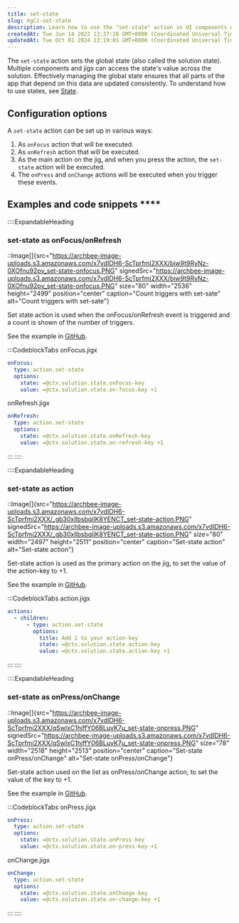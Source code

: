 ```yaml
---
title: set-state
slug: XgCi-set-state
description: Learn how to use the "set-state" action in UI components with this comprehensive document. Explore multiple ways to set up this action, including onFocus, onRefresh, onPress, and onChange events. Find examples and code snippets for each setup, enabling yo
createdAt: Tue Jun 14 2022 13:37:28 GMT+0000 (Coordinated Universal Time)
updatedAt: Tue Oct 01 2024 13:19:01 GMT+0000 (Coordinated Universal Time)
---
```


The `set-state` action sets the global state (also called the solution state). Multiple components and jigs can access the state's value across the solution. Effectively managing the global state ensures that all parts of the app that depend on this data are updated consistently. To understand how to use states, see [State]().

## ****Configuration options****

A `set-state` action can be set up in various ways:

1. As `onFocus` action that will be executed.
2. As `onRefresh` action that will be executed.
3. As the main action on the jig, and when you press the action, the `set-state` action will be executed.
4. The `onPress` and `onChange` actions will be executed when you trigger these events.

## Examples and code snippets ****

::::ExpandableHeading
### set-state as onFocus/onRefresh

::Image[]{src="https://archbee-image-uploads.s3.amazonaws.com/x7vdIDH6-ScTprfmi2XXX/biw9t9RyNz-0XOfnu92pv_set-state-onfocus.PNG" signedSrc="https://archbee-image-uploads.s3.amazonaws.com/x7vdIDH6-ScTprfmi2XXX/biw9t9RyNz-0XOfnu92pv_set-state-onfocus.PNG" size="80" width="2536" height="2499" position="center" caption="Count triggers with set-sate" alt="Count triggers with set-sate"}

Set state action is used when the onFocus/onRefresh event is triggered and a count is shown of the number of triggers.

See the example in <a href="https://github.com/jigx-com/jigx-samples/blob/main/quickstart/jigx-samples/jigs/jigx-actions/set-state/static-data/set-state-focus-refresh.jigx" target="_blank">GitHub</a>.&#x20;

:::CodeblockTabs
onFocus.jigx

```yaml
onFocus: 
  type: action.set-state
  options:
    state: =@ctx.solution.state.onFocus-key
    value: =@ctx.solution.state.on-focus-key +1 
```

onRefresh.jigx

```yaml
onRefresh: 
  type: action.set-state
  options:
    state: =@ctx.solution.state.onRefresh-key
    value: =@ctx.solution.state.on-refresh-key +1
```
:::
::::

::::ExpandableHeading
### set-state as action

::Image[]{src="https://archbee-image-uploads.s3.amazonaws.com/x7vdIDH6-ScTprfmi2XXX/_gb30xllbsbqiIK8YENCT_set-state-action.PNG" signedSrc="https://archbee-image-uploads.s3.amazonaws.com/x7vdIDH6-ScTprfmi2XXX/_gb30xllbsbqiIK8YENCT_set-state-action.PNG" size="80" width="2497" height="2511" position="center" caption="Set-state action" alt="Set-state action"}

Set-state action is used as the primary action on the jig, to set the value of the action-key to +1.

See the example in <a href="https://github.com/jigx-com/jigx-samples/blob/main/quickstart/jigx-samples/jigs/jigx-actions/set-state/static-data/set-state-action.jigx" target="_blank">GitHub</a>.&#x20;

:::CodeblockTabs
action.jigx

```yaml
actions:
  - children:
      - type: action.set-state
        options:
          title: Add 1 to your action-key
          state: =@ctx.solution.state.action-key
          value: =@ctx.solution.state.action-key +1
```
:::
::::

::::ExpandableHeading
### set-state as onPress/onChange

::Image[]{src="https://archbee-image-uploads.s3.amazonaws.com/x7vdIDH6-ScTprfmi2XXX/qSwlxC1hjffY06BLuvK7u_set-state-onpress.PNG" signedSrc="https://archbee-image-uploads.s3.amazonaws.com/x7vdIDH6-ScTprfmi2XXX/qSwlxC1hjffY06BLuvK7u_set-state-onpress.PNG" size="78" width="2518" height="2513" position="center" caption="Set-state onPress/onChange" alt="Set-state onPress/onChange"}

Set-state action used on the list as onPress/onChange action, to set the value of the key to +1.

See the example in <a href="https://github.com/jigx-com/jigx-samples/blob/main/quickstart/jigx-samples/jigs/jigx-actions/set-state/static-data/set-state-onpress-onchange.jigx" target="_blank">GitHub</a>.

:::CodeblockTabs
onPress.jigx

```yaml
onPress: 
  type: action.set-state
  options:
    state: =@ctx.solution.state.onPress-key
    value: =@ctx.solution.state.on-press-key +1
```

onChange.jigx

```yaml
onChange: 
  type: action.set-state
  options:
    state: =@ctx.solution.state.onChange-key
    value: =@ctx.solution.state.on-change-key +1
```
:::
::::


